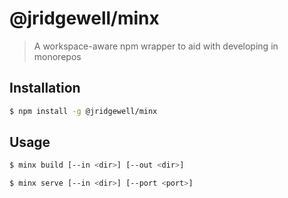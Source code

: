 # @jridgewell/minx

> A workspace-aware npm wrapper to aid with developing in monorepos


## Installation

```bash
$ npm install -g @jridgewell/minx
```

## Usage

```bash
$ minx build [--in <dir>] [--out <dir>]

$ minx serve [--in <dir>] [--port <port>]
```
